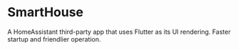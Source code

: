 # SmartHouse
A HomeAssistant third-party app that uses Flutter as its UI rendering. Faster startup and friendlier operation.
